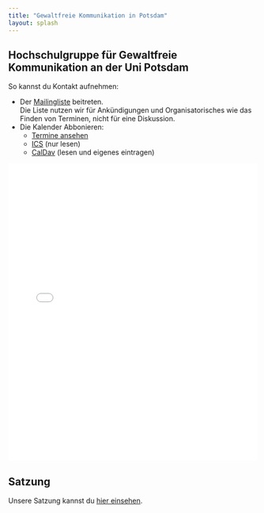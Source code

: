 ```yaml
---
title: "Gewaltfreie Kommunikation in Potsdam"
layout: splash
---
```



## Hochschulgruppe für Gewaltfreie Kommunikation an der Uni Potsdam

So kannst du Kontakt aufnehmen:

- Der [Mailingliste] beitreten.  
  Die Liste nutzen wir für Ankündigungen und Organisatorisches wie das Finden von Terminen, nicht für eine Diskussion.
- Die Kalender Abbonieren:
  - [Termine ansehen][termine]
  - [ICS] (nur lesen)
  - [CalDav] (lesen und eigenes eintragen)
  
<iframe id="open-web-calendar" 
    src="https%3A%2F%2Fopen-web-calendar.herokuapp.com%2Fcalendar.html%3Furl%3Dhttps%253A%252F%252Fgfk.quelltext.eu%252Fkalender.ics" 
    allowTransparency="true" scrolling="no" 
    frameborder="0" height="600px" width="100%"></iframe>
  
## Satzung
Unsere Satzung kannst du [hier einsehen].

[Mailingliste]: https://lists.myhpi.de/aLAtoDGJ61CdAIkPObsoazUjAq5bTZY
[ICS]: https://gfk.quelltext.eu/kalender.ics
[CalDav]: https://gfk.quelltext.eu/kalender/
[termine]: https%3A%2F%2Fopen-web-calendar.herokuapp.com%2Fcalendar.html%3Furl%3Dhttps%253A%252F%252Fgfk.quelltext.eu%252Fkalender.ics
[hier einsehen]: satzung.md
